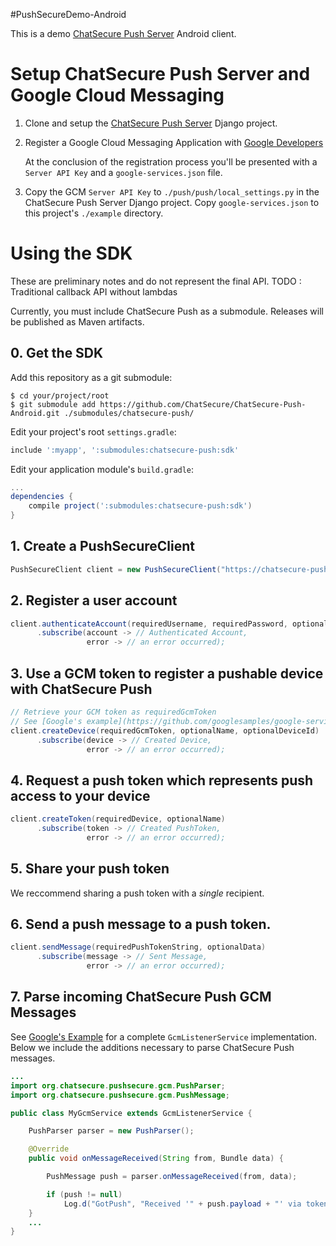 #PushSecureDemo-Android

This is a demo [ChatSecure Push Server](https://github.com/ChatSecure/ChatSecure-Push-Server) Android client.

# Setup ChatSecure Push Server and Google Cloud Messaging

1. Clone and setup the [ChatSecure Push Server](https://github.com/ChatSecure/ChatSecure-Push-Server) Django project.

2. Register a Google Cloud Messaging Application with [Google Developers](https://developers.google.com/mobile/add)

    At the conclusion of the registration process you'll be presented with a `Server API Key` and a `google-services.json` file.

3. Copy the GCM `Server API Key` to `./push/push/local_settings.py` in the ChatSecure Push Server Django project. Copy `google-services.json` to this project's `./example` directory.

# Using the SDK

These are preliminary notes and do not represent the final API. 
TODO : Traditional callback API without lambdas

Currently, you must include ChatSecure Push as a submodule. Releases will be published as Maven artifacts.

## 0. Get the SDK

Add this repository as a git submodule:

```
$ cd your/project/root
$ git submodule add https://github.com/ChatSecure/ChatSecure-Push-Android.git ./submodules/chatsecure-push/
```

Edit your project's root `settings.gradle`:

```groovy
include ':myapp', ':submodules:chatsecure-push:sdk'
```

Edit your application module's `build.gradle`:

```groovy
...
dependencies {
    compile project(':submodules:chatsecure-push:sdk')
}
```


## 1. Create a PushSecureClient

```java
PushSecureClient client = new PushSecureClient("https://chatsecure-push.herokuapp.com/api/v1/");
```

## 2. Register a user account

```java
client.authenticateAccount(requiredUsername, requiredPassword, optionalEmail)
      .subscribe(account -> // Authenticated Account,
                 error -> // an error occurred);
```

## 3. Use a GCM token to register a pushable device with ChatSecure Push

```java
// Retrieve your GCM token as requiredGcmToken
// See [Google's example](https://github.com/googlesamples/google-services/blob/e06754fc7d0e4bf856c001a82fb630abd1b9492a/android/gcm/app/src/main/java/gcm/play/android/samples/com/gcmquickstart/RegistrationIntentService.java#L54)
client.createDevice(requiredGcmToken, optionalName, optionalDeviceId)
      .subscribe(device -> // Created Device,
                 error -> // an error occurred);
```

## 4. Request a push token which represents push access to your device

```java
client.createToken(requiredDevice, optionalName)
      .subscribe(token -> // Created PushToken,
                 error -> // an error occurred);
```
## 5. Share your push token

We reccommend sharing a push token with a *single* recipient.

## 6. Send a push message to a push token.

```java
client.sendMessage(requiredPushTokenString, optionalData)
      .subscribe(message -> // Sent Message,
                 error -> // an error occurred);
```

## 7. Parse incoming ChatSecure Push GCM Messages

See [Google's Example](https://github.com/googlesamples/google-services/blob/e06754fc7d0e4bf856c001a82fb630abd1b9492a/android/gcm/app/src/main/java/gcm/play/android/samples/com/gcmquickstart/MyGcmListenerService.java) for a complete `GcmListenerService` implementation. Below we include the additions necessary to parse ChatSecure Push messages.
    
```java
...
import org.chatsecure.pushsecure.gcm.PushParser;
import org.chatsecure.pushsecure.gcm.PushMessage;

public class MyGcmService extends GcmListenerService {

    PushParser parser = new PushParser();

    @Override
    public void onMessageReceived(String from, Bundle data) {

        PushMessage push = parser.onMessageReceived(from, data);

        if (push != null)
            Log.d("GotPush", "Received '" + push.payload + "' via token: " + push.token);
    }
    ...
}
```

